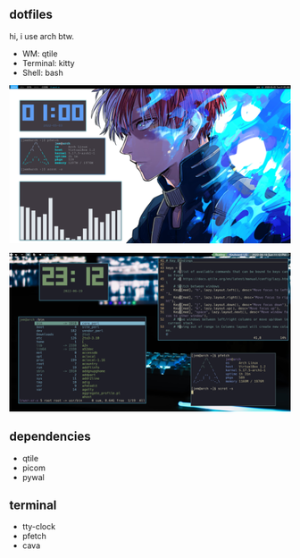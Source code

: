 ## dotfiles
hi, i use arch btw.
- WM: qtile
- Terminal: kitty
- Shell: bash

![qtile config](qtile1.png)


![qtile config](qtile2.png)
## dependencies
- qtile
- picom
- pywal

## terminal

- tty-clock
- pfetch
- cava


